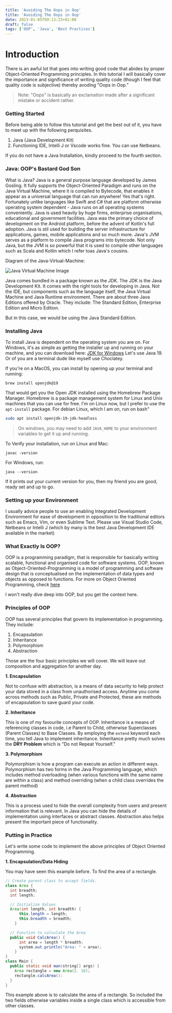 ```yaml
---
title: 'Avoiding The Oops in Oop'
title: 'Avoiding The Oops in Oop'
date: 2023-01-05T09:13:23+01:00
draft: false
tags: ['OOP', 'Java', 'Best Practices']
---
```


# Introduction

There is an awful lot that goes into writing good code that abides by proper Object-Oriented Programming principles. In this tutorial I will basically cover the importance and significance of writing quality code (though I feel that quality code is subjective) thereby avoding "Oops in Oop."

> Note: "Oops" is basically an exclamation made after a significant mistake or accident rather.

### Getting Started

Before being able to follow this tutorial and get the best out of it, you have to meet up with the following perquisites.

1. Java (Java Development Kit)
2. Functioning IDE, Intelli J or Vscode works fine. You can use Netbeans.

If you do not have a Java Installation, kindly proceed to the fourth section.

### Java: OOP's Bastard God Son

What is Java? Java is a general purpose language developed by James Gosling. It fully supports the Object-Oriented Paradigm and runs on the Java Virtual Machine, where it is compiled to Bytecode, that enables it appear as a universal language that can run anywhere! Yes that's right. Fortunately unlike languages like Swift and C# that are platform otherwise operating system dependent - Java runs on all operating systems conveniently. Java is used heavily by huge firms, enterprise organisations, educational and government facilities. Java was the primary choice of development on the Android platform, before the advent of Kotlin's full adoption. Java is stil used for building the server infrastructure for applications, games, mobile applications and so much more. Java's JVM serves as a platform to compile Java programs into bytecode. Not only Java, but the JVM is so powerful that it is used to compile other languages such as Scala and Kotlin which I refer toas Java's cousins.

Diagram of the Java-Virtual-Machine:

![Java Virtual Machine Image](https://upload.wikimedia.org/wikipedia/commons/d/dd/JvmSpec7.png)

Java comes bundled in a package known as the JDK. The JDK is the Java Development Kit. It comes with the right tools for developing in Java. Not the IDE, but components such as the language itself, the Java Virtual Machine and Java Runtime environment. There are about three Java Editions offered by Oracle. They include: The Standard Edition, Enterprise Edition and Micro Edition.

But in this case, we would be using the Java Standard Edition.

### Installing Java

To install Java is dependent on the operating system you are on. For Windows, it's as simple as getting the installer up and running on your machine, and you can download here: [JDK for Windows](https://www.oracle.com/java/technologies/downloads/#jdk19-windows)
Let's use Java 19. Or of you are a terminal dude like myself use Choclatey.

If you're on a MacOS, you can install by opening up your terminal and running:

```shell
brew install openjdk@19
```

That would get you the Open JDK installed using the Homebrew Package Manager. Homebrew is a package management system for Linux and Unix machines that you can use for free. I'm on Linux now, but I prefer to use the `apt-install` package.
For debian Linux, which I am on, run on bash"

```bash
sudo apt install openjdk-19-jdk-headless
```

> On windows, you may need to add `JAVA_HOME` to your environment variables to get it up and running.

To Verify your installation, run on Linux and Mac:

```shell
javac -version
```

For Windows, run:

```shell
java --version
```

If it prints out your current version for you, then my friend you are good, ready set and up to go.

### Setting up your Environment

I usually advice people to use an enabling Integrated Development Environment for ease of development in opposition to the traditional editors such as Emacs, Vim, or even Sublime Text. Please use Visual Studio Code, Netbeans or Intelli J (which by many is the best Java Development IDE available in the market)

### What Exactly Is OOP?

OOP is a programming paradigm, that is responsible for basically writing scalable, functional and organised code for software systems. OOP, known as Object-Oriented-Programming is a model of programming and software design that is conceptualised on the implementation of data types and objects as opposed to functions. For more on Object Oriented Programming, check [here](https://en.wikipedia.org/wiki/Object-oriented_programming)

I won't really dive deep into OOP, but you get the context here.

### Principles of OOP

OOP has several principles that govern its implementation in programming. They include:

1. Encapsulation
2. Inheritance
3. Polymorphism
4. Abstraction

Those are the four basic principles we will cover. We will leave out composition and aggregation for another day.

**1. Encapsulation**

Not to confuse with abstraction, is a means of data security to help protect your data stored in a class from unauthorised access. Anytime you come across methods such as Public, Private and Protected, these are methods of encapsulation to save guard your code.

**2. Inheritance**

This is one of my favourite concepts of OOP. Inheritance is a means of referencing classes in code, i.e Parent to Child, otherwise Superclasses (Parent Classes) to Base Classes. By employing the `extend` keyword each time, you tell Java to implement inheritance. Inheritance pretty much solves the **DRY Problem** which is "Do not Repeat Yourself."

**3. Polymorphism**

Polymorphism is how a program can execute an action in different ways. Polymorphism has two forms in the Java Programming language, which includes method overloading (when various functions with the same name are within a class) and method overriding (when a child class overrides the parent method)

**4. Abstraction**

This is a process used to hide the overall complexity from users and present information that is relevant. In Java you can hide the details of implementation using interfaces or abstract classes. Abstraction also helps present the important piece of functionality.

### Putting in Practice

Let's write some code to implement the above principles of Object Oriented Programming.

**1. Encapsulation/Data Hiding**

You may have seen this example before. To find the area of a rectangle.

```java
// Create parent class to accept fields.
class Area {
  int breadth;
  int length;

  // Initialize Values
  Area(int length, int breadth) {
      this.length = length;
      this.breadth = breadth;
    }

  // Function to calculate the Area
  public void CalcArea() {
      int area = length * breadth;
      system.out.println("Area: " + area);
    }
}
class Main {
  public static void man(string[] args) {
    Area rectangle = new Area(2. 16);
    rectangle.calcArea():
  }
}

```

This example above is to calculate the area of a rectangle. So included the two fields otherwise variables inside a single class which is accessible from other classes.
